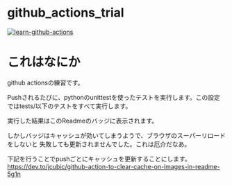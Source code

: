 # github_actions_trial

[![learn-github-actions](https://github.com/ashitani/github_actions_trial/actions/workflows/github-actions-trial.yml/badge.svg)](https://github.com/ashitani/github_actions_trial/actions/workflows/github-actions-trial.yml)

# これはなにか

github actionsの練習です。

Pushされるたびに、pythonのunittestを使ったテストを実行します。この設定ではtests/以下のテストをすべて実行します。

実行した結果はこのReadmeのバッジに表示されます。

しかしバッジはキャッシュが効いてしまうようで、ブラウザのスーパーリロードをしないと
失敗しても更新されませんでした。これは厄介だなあ。

下記を行うことでpushごとにキャッシュを更新することにします。
https://dev.to/jcubic/github-action-to-clear-cache-on-images-in-readme-5g1n
